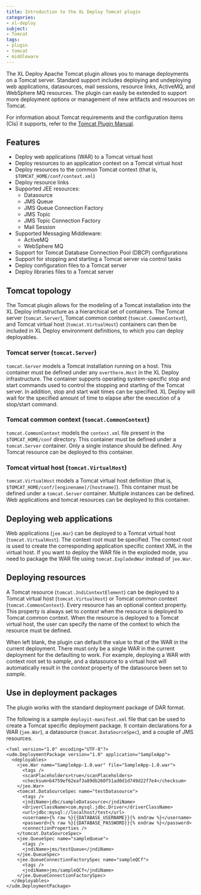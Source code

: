 ```yaml
---
title: Introduction to the XL Deploy Tomcat plugin
categories: 
- xl-deploy
subject:
- Tomcat
tags:
- plugin
- tomcat
- middleware
---
```


The XL Deploy Apache Tomcat plugin allows you to manage deployments on a Tomcat server. Standard support includes deploying and undeploying web applications, datasources, mail sessions, resource links, ActiveMQ, and WebSphere MQ resources. The plugin can easily be extended to support more deployment options or management of new artifacts and resources on Tomcat.

For information about Tomcat requirements and the configuration items (CIs) it supports, refer to the [Tomcat Plugin Manual](/xl-deploy/latest/tomcatPluginManual.html).

## Features

* Deploy web applications (WAR) to a Tomcat virtual host
* Deploy resources to an application context on a Tomcat virtual host
* Deploy resources to the common Tomcat context (that is, `$TOMCAT_HOME/conf/context.xml`)
* Deploy resource links
* Supported JEE resources:
	* Datasource
	* JMS Queue
	* JMS Queue Connection Factory
	* JMS Topic
	* JMS Topic Connection Factory
	* Mail Session
* Supported Messaging Middleware:
    * ActiveMQ
    * WebSphere MQ
* Support for Tomcat Database Connection Pool (DBCP) configurations
* Support for stopping and starting a Tomcat server via control tasks
* Deploy configuration files to a Tomcat server
* Deploy libraries files to a Tomcat server

## Tomcat topology

The Tomcat plugin allows for the modeling of a Tomcat installation into the XL Deploy infrastructure as a hierarchical set of containers. The Tomcat server (`tomcat.Server`), Tomcat common context (`tomcat.CommonContext`), and Tomcat virtual host (`tomcat.VirtualHost`) containers can then be included in XL Deploy environment definitions, to which you can deploy deployables.

### Tomcat server (`tomcat.Server`)

`tomcat.Server` models a Tomcat installation running on a host. This container must be defined under any `overthere.Host` in the XL Deploy infrastructure. The container supports operating system-specific stop and start commands used to control the stopping and starting of the Tomcat server. In addition, stop and start wait times can be specified. XL Deploy will wait for the specified amount of time to elapse after the execution of a stop/start command.

### Tomcat common context (`tomcat.CommonContext`)

`tomcat.CommonContext` models the `context.xml` file present in the `$TOMCAT_HOME/conf` directory. This container must be defined under a `tomcat.Server` container. Only a single instance should be defined. Any Tomcat resource can be deployed to this container.

### Tomcat virtual host (`tomcat.VirtualHost`)

`tomcat.VirtualHost` models a Tomcat virtual host definition (that is, `$TOMCAT_HOME/conf/[enginename]/[hostname]`). This container must be defined under a `tomcat.Server` container. Multiple instances can be defined. Web applications and tomcat resources can be deployed to this container.

## Deploying web applications

Web applications (`jee.War`) can be deployed to a Tomcat virtual host (`tomcat.VirtualHost`). The context root must be specified. The context root is used to create the corresponding application specific context XML in the virtual host. If you want to deploy the WAR file in the exploded mode, you need to package the WAR file using `tomcat.ExplodedWar` instead of `jee.War`.

## Deploying resources

A Tomcat resource (`tomcat.JndiContextElement`) can be deployed to a Tomcat virtual host (`tomcat.VirtualHost`) or Tomcat common context (`tomcat.CommonContext`). Every resource has an optional context property. This property is always set to _context_ when the resource is deployed to Tomcat common context. When the resource is deployed to a Tomcat virtual host, the user can specify the name of the context to which the resource must be defined.

When left blank, the plugin can default the value to that of the WAR in the current deployment. There must only be a single WAR in the current deployment for the defaulting to work. For example, deploying a WAR with context root set to _sample_, and a datasource to a virtual host will automatically result in the _context_ property of the datasource been set to _sample_.

## Use in deployment packages

The plugin works with the standard deployment package of DAR format.

The following is a sample `deployit-manifest.xml` file that can be used to create a Tomcat specific deployment package. It contain declarations for a WAR (`jee.War`), a datasource (`tomcat.DataSourceSpec`), and a couple of JMS resources.

	<?xml version="1.0" encoding="UTF-8"?>
	<udm.DeploymentPackage version="1.0" application="SampleApp">
	  <deployables>
	    <jee.War name="SampleApp-1.0.war" file="SampleApp-1.0.war">
	      <tags />
	      <scanPlaceholders>true</scanPlaceholders>
	      <checksum>b4759ef62eaf3a89db260f51ad0d1d749d22f7e4</checksum>
	    </jee.War>
	    <tomcat.DataSourceSpec name="testDatasource">
	      <tags />
	      <jndiName>jdbc/sampleDatasource</jndiName>
	      <driverClassName>com.mysql.jdbc.Driver</driverClassName>
	      <url>jdbc:mysql://localhost/test</url>
	      <username>{% raw %}{{DATABASE_USERNAME}}{% endraw %}</username>
	      <password>{% raw %}{{DATABASE_PASSWORD}}{% endraw %}</password>
	      <connectionProperties />
	    </tomcat.DataSourceSpec>
	    <jee.QueueSpec name="sampleQueue">
	      <tags />
	      <jndiName>jms/testQueue</jndiName>
	    </jee.QueueSpec>
	    <jee.QueueConnectionFactorySpec name="sampleQCf">
	      <tags />
	      <jndiName>jms/sampleQCf</jndiName>
	    </jee.QueueConnectionFactorySpec>
	  </deployables>
	</udm.DeploymentPackage>
